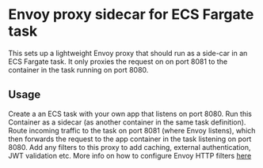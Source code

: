# Envoy proxy sidecar for ECS Fargate task

This sets up a lightweight Envoy proxy that should run as a side-car in an ECS Fargate task. It only proxies the request on on port 8081 to the container in the task running on port 8080.

## Usage

Create a an ECS task with your own app that listens on port 8080. Run this Container as a sidecar (as another container in the same task definition). Route incoming traffic to the task on port 8081 (where Envoy listens), which then forwards the request to the app container in the task listening on port 8080. Add any filters to this proxy to add caching, external authentication, JWT validation etc. More info on how to configure Envoy HTTP filters [here](https://www.envoyproxy.io/docs/envoy/latest/configuration/http/http_filters/http_filters)
